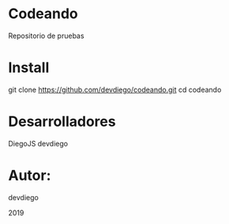 # Codeando
Repositorio de pruebas

# Install
git clone https://github.com/devdiego/codeando.git
cd codeando

# Desarrolladores
DiegoJS
devdiego

# Autor:
devdiego

2019